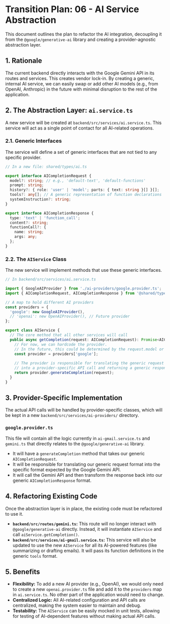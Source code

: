 # Transition Plan: 06 - AI Service Abstraction

This document outlines the plan to refactor the AI integration, decoupling it from the `@google/generative-ai` library and creating a provider-agnostic abstraction layer.

## 1. Rationale

The current backend directly interacts with the Google Gemini API in its routes and services. This creates vendor lock-in. By creating a generic, internal AI service, we can easily swap or add other AI models (e.g., from OpenAI, Anthropic) in the future with minimal disruption to the rest of the application.

## 2. The Abstraction Layer: `ai.service.ts`

A new service will be created at `backend/src/services/ai.service.ts`. This service will act as a single point of contact for all AI-related operations.

### 2.1. Generic Interfaces

The service will define a set of generic interfaces that are not tied to any specific provider.

```typescript
// In a new file: shared/types/ai.ts

export interface AICompletionRequest {
  model?: string; // e.g., 'default-text', 'default-functions'
  prompt: string;
  history?: { role: 'user' | 'model'; parts: { text: string }[] }[];
  tools?: any[]; // A generic representation of function declarations
  systemInstruction?: string;
}

export interface AICompletionResponse {
  type: 'text' | 'function_call';
  content?: string;
  functionCall?: {
    name: string;
    args: any;
  };
}
```

### 2.2. The `AIService` Class

The new service will implement methods that use these generic interfaces.

```typescript
// In backend/src/services/ai.service.ts

import { GoogleAIProvider } from './ai-providers/google.provider.ts';
import { AICompletionRequest, AICompletionResponse } from '@shared/types/ai';

// A map to hold different AI providers
const providers = {
  'google': new GoogleAIProvider(),
  // 'openai': new OpenAIProvider(), // Future provider
};

export class AIService {
  // The core method that all other services will call
  public async getCompletion(request: AICompletionRequest): Promise<AICompletionResponse> {
    // For now, we can hardcode the provider.
    // In the future, this could be determined by the request.model or user settings.
    const provider = providers['google'];
    
    // The provider is responsible for translating the generic request
    // into a provider-specific API call and returning a generic response.
    return provider.generateCompletion(request);
  }
}
```

## 3. Provider-Specific Implementation

The actual API calls will be handled by provider-specific classes, which will be kept in a new `backend/src/services/ai-providers/` directory.

### `google.provider.ts`

This file will contain all the logic currently in `ai-gmail.service.ts` and `gemini.ts` that directly relates to the `@google/generative-ai` library.

-   It will have a `generateCompletion` method that takes our generic `AICompletionRequest`.
-   It will be responsible for translating our generic request format into the specific format expected by the Google Gemini API.
-   It will call the Gemini API and then transform the response back into our generic `AICompletionResponse` format.

## 4. Refactoring Existing Code

Once the abstraction layer is in place, the existing code must be refactored to use it.

-   **`backend/src/routes/gemini.ts`:** This route will no longer interact with `@google/generative-ai` directly. Instead, it will instantiate `AIService` and call `aiService.getCompletion()`.
-   **`backend/src/services/ai-gmail.service.ts`:** This service will also be updated to use the new `AIService` for all its AI-powered features (like summarizing or drafting emails). It will pass its function definitions in the generic `tools` format.

## 5. Benefits

-   **Flexibility:** To add a new AI provider (e.g., OpenAI), we would only need to create a new `openai.provider.ts` file and add it to the `providers` map in `ai.service.ts`. No other part of the application would need to change.
-   **Centralized Logic:** All AI-related configuration and API calls are centralized, making the system easier to maintain and debug.
-   **Testability:** The `AIService` can be easily mocked in unit tests, allowing for testing of AI-dependent features without making actual API calls.
